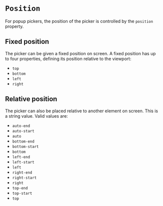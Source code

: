 # `Position`

For popup pickers, the position of the picker is controlled by the `position` property.

## Fixed position

The picker can be given a fixed position on screen. A fixed position has up to four properties, defining its position relative to the viewport:

- `top`
- `bottom`
- `left`
- `right`

## Relative position

The picker can also be placed relative to another element on screen. This is a string value. Valid values are:

- `auto-end`
- `auto-start`
- `auto`
- `bottom-end`
- `bottom-start`
- `bottom`
- `left-end`
- `left-start`
- `left`
- `right-end`
- `right-start`
- `right`
- `top-end`
- `top-start`
- `top`
